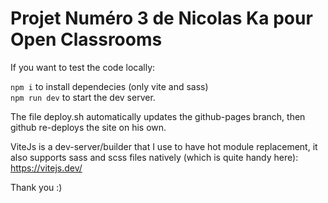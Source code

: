 # Projet Numéro 3 de Nicolas Ka pour Open Classrooms

If you want to test the code locally:

`npm i` to install dependecies (only vite and sass)<br/>
`npm run dev` to start the dev server.

The file deploy.sh automatically updates the github-pages branch, then github re-deploys the site on his own.

ViteJs is a dev-server/builder that I use to have hot module replacement, it also supports sass and scss files natively (which is quite handy here):<br> https://vitejs.dev/

Thank you :)
